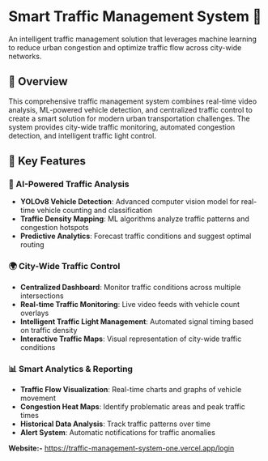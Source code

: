 # Smart Traffic Management System 🚦

An intelligent traffic management solution that leverages machine learning to reduce urban congestion and optimize traffic flow across city-wide networks.

## 🌟 Overview

This comprehensive traffic management system combines real-time video analysis, ML-powered vehicle detection, and centralized traffic control to create a smart solution for modern urban transportation challenges. The system provides city-wide traffic monitoring, automated congestion detection, and intelligent traffic light control.

## 🎯 Key Features

### 🤖 AI-Powered Traffic Analysis
- **YOLOv8 Vehicle Detection**: Advanced computer vision model for real-time vehicle counting and classification
- **Traffic Density Mapping**: ML algorithms analyze traffic patterns and congestion hotspots  
- **Predictive Analytics**: Forecast traffic conditions and suggest optimal routing

### 🌍 City-Wide Traffic Control
- **Centralized Dashboard**: Monitor traffic conditions across multiple intersections
- **Real-time Traffic Monitoring**: Live video feeds with vehicle count overlays
- **Intelligent Traffic Light Management**: Automated signal timing based on traffic density
- **Interactive Traffic Maps**: Visual representation of city-wide traffic conditions

### 📊 Smart Analytics & Reporting
- **Traffic Flow Visualization**: Real-time charts and graphs of vehicle movement
- **Congestion Heat Maps**: Identify problematic areas and peak traffic times
- **Historical Data Analysis**: Track traffic patterns over time
- **Alert System**: Automatic notifications for traffic anomalies



**Website:-** https://traffic-management-system-one.vercel.app/login

